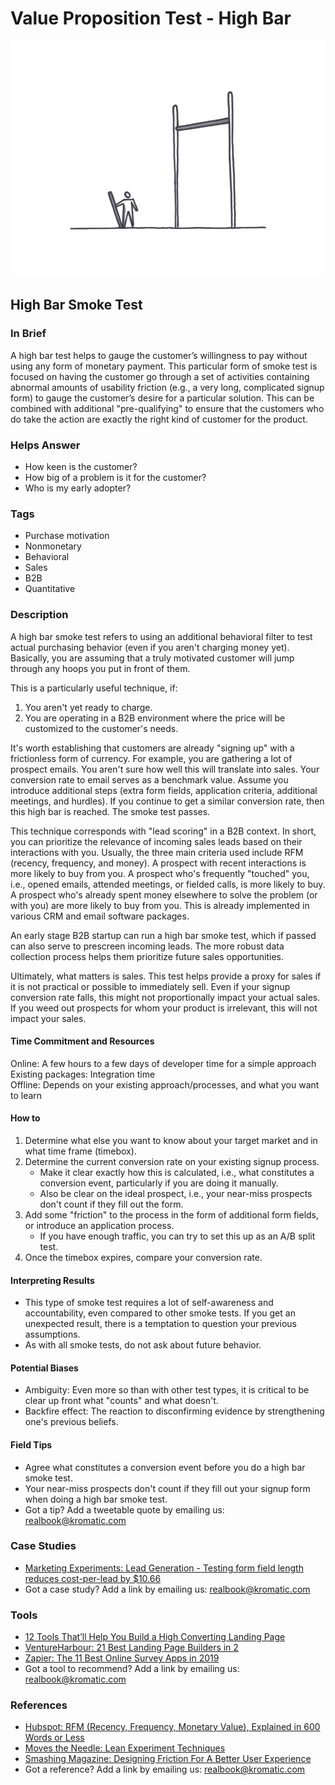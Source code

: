 # Value Proposition Test - High Bar

![](../.gitbook/assets/illustration-high-bar-test.png)

## High Bar Smoke Test

### In Brief

A high bar test helps to gauge the customer’s willingness to pay without using any form of monetary payment. This particular form of smoke test is focused on having the customer go through a set of activities containing abnormal amounts of usability friction \(e.g., a very long, complicated signup form\) to gauge the customer’s desire for a particular solution. This can be combined with additional "pre-qualifying" to ensure that the customers who do take the action are exactly the right kind of customer for the product.

### Helps Answer

* How keen is the customer? 
* How big of a problem is it for the customer? 
* Who is my early adopter?

### Tags

* Purchase motivation
* Nonmonetary
* Behavioral
* Sales 
* B2B
* Quantitative

### Description

A high bar smoke test refers to using an additional behavioral filter to test actual purchasing behavior \(even if you aren't charging money yet\). Basically, you are assuming that a truly motivated customer will jump through any hoops you put in front of them.

This is a particularly useful technique, if:  
1. You aren't yet ready to charge.  
2. You are operating in a B2B environment where the price will be customized to the customer's needs.

It's worth establishing that customers are already "signing up" with a frictionless form of currency. For example, you are gathering a lot of prospect emails. You aren't sure how well this will translate into sales. Your conversion rate to email serves as a benchmark value. Assume you introduce additional steps \(extra form fields, application criteria, additional meetings, and hurdles\). If you continue to get a similar conversion rate, then this high bar is reached. The smoke test passes.

This technique corresponds with "lead scoring" in a B2B context. In short, you can prioritize the relevance of incoming sales leads based on their interactions with you. Usually, the three main criteria used include RFM \(recency, frequency, and money\). A prospect with recent interactions is more likely to buy from you. A prospect who's frequently "touched" you, i.e., opened emails, attended meetings, or fielded calls, is more likely to buy. A prospect who's already spent money elsewhere to solve the problem \(or with you\) are more likely to buy from you. This is already implemented in various CRM and email software packages.

An early stage B2B startup can run a high bar smoke test, which if passed can also serve to prescreen incoming leads. The more robust data collection process helps them prioritize future sales opportunities.

Ultimately, what matters is sales. This test helps provide a proxy for sales if it is not practical or possible to immediately sell. Even if your signup conversion rate falls, this might not proportionally impact your actual sales. If you weed out prospects for whom your product is irrelevant, this will not impact your sales.

#### Time Commitment and Resources

Online: A few hours to a few days of developer time for a simple approach  
Existing packages: Integration time  
Offline: Depends on your existing approach/processes, and what you want to learn

#### How to

1. Determine what else you want to know about your target market and in what time frame \(timebox\).
2. Determine the current conversion rate on your existing signup process.
   * Make it clear exactly how this is calculated, i.e., what constitutes a conversion event, particularly if you are doing it manually.
   * Also be clear on the ideal prospect, i.e., your near-miss prospects don't count if they fill out the form.
3. Add some "friction" to the process in the form of additional form fields, or introduce an application process.
   * If you have enough traffic, you can try to set this up as an A/B split test.
4. Once the timebox expires, compare your conversion rate. 

#### Interpreting Results

* This type of smoke test requires a lot of self-awareness and accountability, even compared to other smoke tests. If you get an unexpected result, there is a temptation to question your previous assumptions.
* As with all smoke tests, do not ask about future behavior.

#### Potential Biases

* Ambiguity: Even more so than with other test types, it is critical to be clear up front what "counts" and what doesn't. 
* Backfire effect: The reaction to disconfirming evidence by strengthening one's previous beliefs.

#### Field Tips

* Agree what constitutes a conversion event before you do a high bar smoke test.
* Your near-miss prospects don't count if they fill out your signup form when doing a high bar smoke test.
* Got a tip? Add a tweetable quote by emailing us: [realbook@kromatic.com](mailto:realbook@kromatic.com)

### Case Studies

* [Marketing Experiments: Lead Generation - Testing form field length reduces cost-per-lead by $10.66](http://www.marketingexperiments.com/blog/internet-marketing-strategy/lead-generation-testing-form-field-length-reduces-cost-per-lead-by-10-66.html)
* Got a case study? Add a link by emailing us: [realbook@kromatic.com](mailto:realbook@kromatic.com)

### Tools

* [12 Tools That’ll Help You Build a High Converting Landing Page](https://neilpatel.com/blog/12-tools-that-can-help-you-build-high-converting-landing-pages/)
* [VentureHarbour: 21 Best Landing Page Builders in 2](https://www.ventureharbour.com/best-landing-page-builders/)
* [Zapier: The 11 Best Online Survey Apps in 2019](https://zapier.com/learn/forms-surveys/best-survey-apps/)
* Got a tool to recommend? Add a link by emailing us: [realbook@kromatic.com](mailto:realbook@kromatic.com)

### References

* [Hubspot: RFM \(Recency, Frequency, Monetary Value\), Explained in 600 Words or Less](https://blog.hubspot.com/service/rfm-analysis)
* [Moves the Needle: Lean Experiment Techniques](https://www.movestheneedle.com/all-blog/2016/6/14/enterprise-lean-startup-experiment-examples)
* [Smashing Magazine: Designing Friction For A Better User Experience](https://www.smashingmagazine.com/2018/01/friction-ux-design-tool/)
* Got a reference? Add a link by emailing us: [realbook@kromatic.com](mailto:realbook@kromatic.com)

